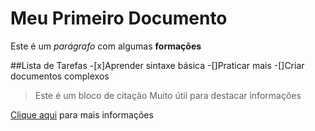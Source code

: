 # Meu Primeiro Documento 
Este é um *parágrafo* com algumas **formações**

##Lista de Tarefas 
-[x]Aprender sintaxe básica 
-[]Praticar mais
-[]Criar documentos complexos
>Este é um bloco de citação
>Muito útil para destacar informações

[Clique aqui](https://github.com/LorraineSoares/exemploreadme/edit/main/README.md) para mais informações
